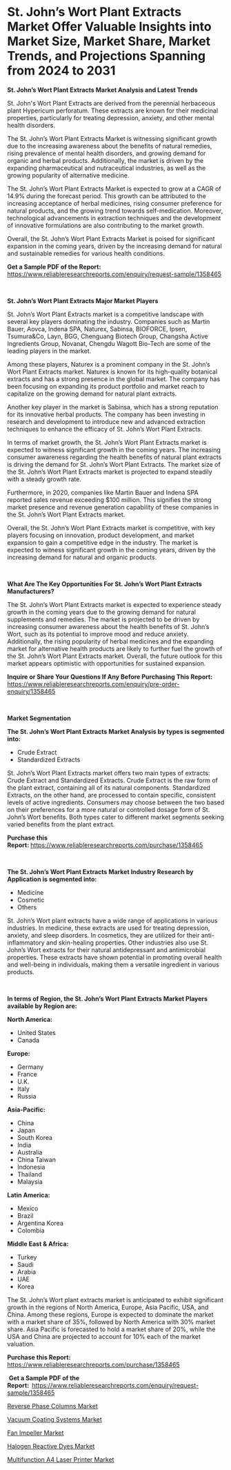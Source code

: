 <p><h1>St. John’s Wort Plant Extracts Market Offer Valuable Insights into Market Size, Market Share, Market Trends, and Projections Spanning from 2024 to 2031</h1></p><p><strong>St. John’s Wort Plant Extracts Market Analysis and Latest Trends</strong></p>
<p><p>St. John's Wort Plant Extracts are derived from the perennial herbaceous plant Hypericum perforatum. These extracts are known for their medicinal properties, particularly for treating depression, anxiety, and other mental health disorders.</p><p>The St. John’s Wort Plant Extracts Market is witnessing significant growth due to the increasing awareness about the benefits of natural remedies, rising prevalence of mental health disorders, and growing demand for organic and herbal products. Additionally, the market is driven by the expanding pharmaceutical and nutraceutical industries, as well as the growing popularity of alternative medicine.</p><p>The St. John’s Wort Plant Extracts Market is expected to grow at a CAGR of 14.9% during the forecast period. This growth can be attributed to the increasing acceptance of herbal medicines, rising consumer preference for natural products, and the growing trend towards self-medication. Moreover, technological advancements in extraction techniques and the development of innovative formulations are also contributing to the market growth.</p><p>Overall, the St. John’s Wort Plant Extracts Market is poised for significant expansion in the coming years, driven by the increasing demand for natural and sustainable remedies for various health conditions.</p></p>
<p><strong>Get a Sample PDF of the Report:&nbsp;</strong> <a href="https://www.reliableresearchreports.com/enquiry/request-sample/1358465">https://www.reliableresearchreports.com/enquiry/request-sample/1358465</a></p>
<p>&nbsp;</p>
<p><strong>St. John’s Wort Plant Extracts Major Market Players</strong></p>
<p><p>St. John’s Wort Plant Extracts market is a competitive landscape with several key players dominating the industry. Companies such as Martin Bauer, Aovca, Indena SPA, Naturex, Sabinsa, BIOFORCE, Ipsen, Tsumura&Co, Layn, BGG, Chenguang Biotech Group, Changsha Active Ingredients Group, Novanat, Chengdu Wagott Bio-Tech are some of the leading players in the market.</p><p>Among these players, Naturex is a prominent company in the St. John’s Wort Plant Extracts market. Naturex is known for its high-quality botanical extracts and has a strong presence in the global market. The company has been focusing on expanding its product portfolio and market reach to capitalize on the growing demand for natural plant extracts.</p><p>Another key player in the market is Sabinsa, which has a strong reputation for its innovative herbal products. The company has been investing in research and development to introduce new and advanced extraction techniques to enhance the efficacy of St. John’s Wort Plant Extracts.</p><p>In terms of market growth, the St. John’s Wort Plant Extracts market is expected to witness significant growth in the coming years. The increasing consumer awareness regarding the health benefits of natural plant extracts is driving the demand for St. John’s Wort Plant Extracts. The market size of the St. John’s Wort Plant Extracts market is projected to expand steadily with a steady growth rate.</p><p>Furthermore, in 2020, companies like Martin Bauer and Indena SPA reported sales revenue exceeding $100 million. This signifies the strong market presence and revenue generation capability of these companies in the St. John’s Wort Plant Extracts market.</p><p>Overall, the St. John’s Wort Plant Extracts market is competitive, with key players focusing on innovation, product development, and market expansion to gain a competitive edge in the industry. The market is expected to witness significant growth in the coming years, driven by the increasing demand for natural and organic products.</p></p>
<p>&nbsp;</p>
<p><strong>What Are The Key Opportunities For St. John’s Wort Plant Extracts Manufacturers?</strong></p>
<p><p>The St. John’s Wort Plant Extracts market is expected to experience steady growth in the coming years due to the growing demand for natural supplements and remedies. The market is projected to be driven by increasing consumer awareness about the health benefits of St. John’s Wort, such as its potential to improve mood and reduce anxiety. Additionally, the rising popularity of herbal medicines and the expanding market for alternative health products are likely to further fuel the growth of the St. John’s Wort Plant Extracts market. Overall, the future outlook for this market appears optimistic with opportunities for sustained expansion.</p></p>
<p><strong>Inquire or Share Your Questions If Any Before Purchasing This Report:</strong> <a href="https://www.reliableresearchreports.com/enquiry/pre-order-enquiry/1358465">https://www.reliableresearchreports.com/enquiry/pre-order-enquiry/1358465</a></p>
<p>&nbsp;</p>
<p><strong>Market Segmentation</strong></p>
<p><strong>The St. John’s Wort Plant Extracts Market Analysis by types is segmented into:</strong></p>
<p><ul><li>Crude Extract</li><li>Standardized Extracts</li></ul></p>
<p><p>St. John’s Wort Plant Extracts market offers two main types of extracts: Crude Extract and Standardized Extracts. Crude Extract is the raw form of the plant extract, containing all of its natural components. Standardized Extracts, on the other hand, are processed to contain specific, consistent levels of active ingredients. Consumers may choose between the two based on their preferences for a more natural or controlled dosage form of St. John’s Wort benefits. Both types cater to different market segments seeking varied benefits from the plant extract.</p></p>
<p><strong>Purchase this Report:&nbsp;</strong><a href="https://www.reliableresearchreports.com/purchase/1358465">https://www.reliableresearchreports.com/purchase/1358465</a></p>
<p>&nbsp;</p>
<p><strong>The St. John’s Wort Plant Extracts Market Industry Research by Application is segmented into:</strong></p>
<p><ul><li>Medicine</li><li>Cosmetic</li><li>Others</li></ul></p>
<p><p>St. John’s Wort plant extracts have a wide range of applications in various industries. In medicine, these extracts are used for treating depression, anxiety, and sleep disorders. In cosmetics, they are utilized for their anti-inflammatory and skin-healing properties. Other industries also use St. John’s Wort extracts for their natural antidepressant and antimicrobial properties. These extracts have shown potential in promoting overall health and well-being in individuals, making them a versatile ingredient in various products.</p></p>
<p>&nbsp;</p>
<p><strong>In terms of Region, the St. John’s Wort Plant Extracts Market Players available by Region are:</strong></p>
<p>
    <p> <strong> North America: </strong>
        <ul>
            <li>United States</li>
            <li>Canada</li>
        </ul>
        </p> 
    <p> <strong> Europe: </strong>
        <ul>
            <li>Germany</li>
            <li>France</li>
            <li>U.K.</li>
            <li>Italy</li>
            <li>Russia</li>
        </ul>
        </p> 
    <p> <strong> Asia-Pacific: </strong>
        <ul>
            <li>China</li>
            <li>Japan</li>
            <li>South Korea</li>
            <li>India</li>
            <li>Australia</li>
            <li>China Taiwan</li>
            <li>Indonesia</li>
            <li>Thailand</li>
            <li>Malaysia</li>
        </ul>
        </p> 
    <p> <strong> Latin America: </strong>
        <ul>
            <li>Mexico</li>
            <li>Brazil</li>
            <li>Argentina Korea</li>
            <li>Colombia</li>
        </ul>
        </p> 
    <p> <strong> Middle East & Africa: </strong>
        <ul>
            <li>Turkey</li>
            <li>Saudi</li>
            <li>Arabia</li>
            <li>UAE</li>
            <li>Korea</li>
        </ul>
    </p>
    </p>
<p><p>The St. John’s Wort plant extracts market is anticipated to exhibit significant growth in the regions of North America, Europe, Asia Pacific, USA, and China. Among these regions, Europe is expected to dominate the market with a market share of 35%, followed by North America with 30% market share. Asia Pacific is forecasted to hold a market share of 20%, while the USA and China are projected to account for 10% each of the market valuation.</p></p>
<p><strong>Purchase this Report: </strong><a href="https://www.reliableresearchreports.com/purchase/1358465">https://www.reliableresearchreports.com/purchase/1358465</a></p>
<p>&nbsp;<strong>Get a Sample PDF of the Report:&nbsp;&nbsp;</strong><a href="https://www.reliableresearchreports.com/enquiry/request-sample/1358465">https://www.reliableresearchreports.com/enquiry/request-sample/1358465</a></p>
<p><strong></strong></p>
<p><p><a href="https://medium.com/@katlynbauch/reverse-phase-columns-market-share-evolution-and-market-growth-trends-2024-2031-4c5c7b7e7eba">Reverse Phase Columns Market</a></p><p><a href="https://medium.com/@katlynbauch/vacuum-coating-systems-market-insight-market-trends-growth-forecasted-from-2024-to-2031-8349b34905d5">Vacuum Coating Systems Market</a></p><p><a href="https://medium.com/@jaredkiehn7567/fan-impeller-market-the-key-to-successful-business-strategy-forecast-till-2031-098d5a34ca59">Fan Impeller Market</a></p><p><a href="https://issuu.com/reportprime-2/docs/halogen-reactive-dyes-market-size-2030.pptx">Halogen Reactive Dyes Market</a></p><p><a href="https://issuu.com/reportprime-2/docs/multifunction-a4-laser-printer-market-size-2030.pp">Multifunction A4 Laser Printer Market</a></p></p>